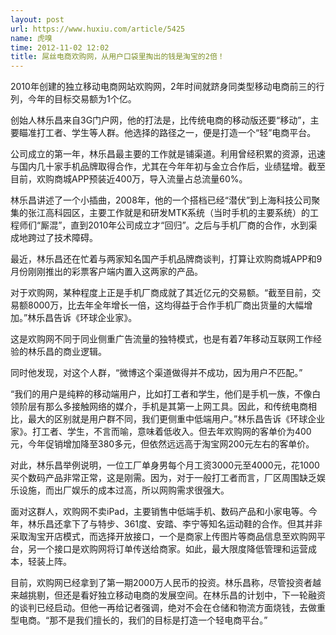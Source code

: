 ```yaml
---
layout: post
url: https://www.huxiu.com/article/5425
name: 虎嗅
time: 2012-11-02 12:02
title: 屌丝电商欢购网，从用户口袋里掏出的钱是淘宝的2倍！
---
```

2010年创建的独立移动电商网站欢购网，2年时间就跻身同类型移动电商前三的行列，今年的目标交易额为1个亿。

创始人林乐昌来自3G门户网，他的打法是，比传统电商的移动版还要“移动”，主要瞄准打工者、学生等人群。他选择的路径之一，便是打造一个“轻”电商平台。

公司成立的第一年，林乐昌最主要的工作就是铺渠道。利用曾经积累的资源，迅速与国内几十家手机品牌取得合作，尤其在今年年初与金立合作后，业绩猛增。截至目前，欢购商城APP预装近400万，导入流量占总流量60%。

林乐昌讲述了一个小插曲，2008年，他的一个搭档已经“潜伏”到上海科技公司聚集的张江高科园区，主要工作就是和研发MTK系统（当时手机的主要系统）的工程师们“厮混”，直到2010年公司成立才“回归”。之后与手机厂商的合作，水到渠成地跨过了技术障碍。

最近，林乐昌还在忙着与两家知名国产手机品牌商谈判，打算让欢购商城APP和9月份刚刚推出的彩票客户端内置入这两家的产品。

对于欢购网，某种程度上正是手机厂商成就了其近亿元的交易额。“截至目前，交易额8000万，比去年全年增长一倍，这均得益于合作手机厂商出货量的大幅增加。”林乐昌告诉《环球企业家》。

这是欢购网不同于同业侧重广告流量的独特模式，也是有着7年移动互联网工作经验的林乐昌的商业逻辑。

同时他发现，对这个人群，“微博这个渠道做得并不成功，因为用户不匹配。”

“我们的用户是纯粹的移动端用户，比如打工者和学生，他们是手机一族，不像白领阶层有那么多接触网络的媒介，手机是其第一上网工具。因此，和传统电商相比，最大的区别就是用户群不同，我们更侧重中低端用户。”林乐昌告诉《环球企业家》。打工者、学生，不言而喻，意味着低收入。但去年欢购网的客单价为400元，今年促销增加降至380多元，但依然远远高于淘宝网200元左右的客单价。

对此，林乐昌举例说明，一位工厂单身男每个月工资3000元至4000元，花1000买个数码产品非常正常，这是刚需。因为，对于一般打工者而言，厂区周围缺乏娱乐设施，而出厂娱乐的成本过高，所以网购需求很强大。

面对这群人，欢购网不卖iPad，主要销售中低端手机、数码产品和小家电等。今年，林乐昌还拿下了与特步、361度、安踏、李宁等知名运动鞋的合作。但其并非采取淘宝开店模式，而选择开放接口，一个是商家上传图片等商品信息至欢购网平台，另一个接口是欢购网将订单传送给商家。如此，最大限度降低管理和运营成本，轻装上阵。

目前，欢购网已经拿到了第一期2000万人民币的投资。林乐昌称，尽管投资者越来越挑剔，但还是看好独立移动电商的发展空间。在林乐昌的计划中，下一轮融资的谈判已经启动。但他一再给记者强调，绝对不会在仓储和物流方面烧钱，去做重型电商。“那不是我们擅长的，我们的目标是打造一个轻电商平台。”

